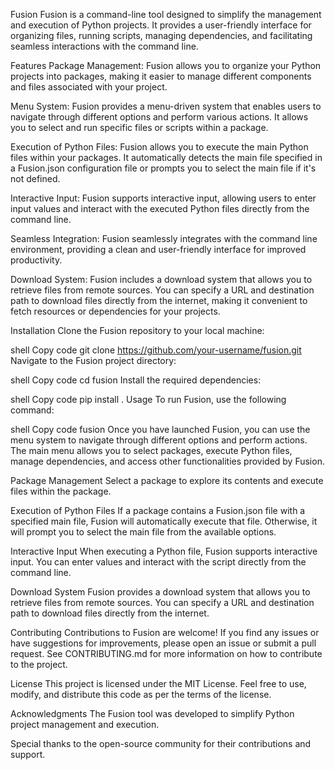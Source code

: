 Fusion
Fusion is a command-line tool designed to simplify the management and execution of Python projects. It provides a user-friendly interface for organizing files, running scripts, managing dependencies, and facilitating seamless interactions with the command line.

Features
Package Management: Fusion allows you to organize your Python projects into packages, making it easier to manage different components and files associated with your project.

Menu System: Fusion provides a menu-driven system that enables users to navigate through different options and perform various actions. It allows you to select and run specific files or scripts within a package.

Execution of Python Files: Fusion allows you to execute the main Python files within your packages. It automatically detects the main file specified in a Fusion.json configuration file or prompts you to select the main file if it's not defined.

Interactive Input: Fusion supports interactive input, allowing users to enter input values and interact with the executed Python files directly from the command line.

Seamless Integration: Fusion seamlessly integrates with the command line environment, providing a clean and user-friendly interface for improved productivity.

Download System: Fusion includes a download system that allows you to retrieve files from remote sources. You can specify a URL and destination path to download files directly from the internet, making it convenient to fetch resources or dependencies for your projects.

Installation
Clone the Fusion repository to your local machine:

shell
Copy code
git clone https://github.com/your-username/fusion.git
Navigate to the Fusion project directory:

shell
Copy code
cd fusion
Install the required dependencies:

shell
Copy code
pip install .
Usage
To run Fusion, use the following command:

shell
Copy code
fusion
Once you have launched Fusion, you can use the menu system to navigate through different options and perform actions. The main menu allows you to select packages, execute Python files, manage dependencies, and access other functionalities provided by Fusion.

Package Management
Select a package to explore its contents and execute files within the package.

Execution of Python Files
If a package contains a Fusion.json file with a specified main file, Fusion will automatically execute that file. Otherwise, it will prompt you to select the main file from the available options.

Interactive Input
When executing a Python file, Fusion supports interactive input. You can enter values and interact with the script directly from the command line.

Download System
Fusion provides a download system that allows you to retrieve files from remote sources. You can specify a URL and destination path to download files directly from the internet.

Contributing
Contributions to Fusion are welcome! If you find any issues or have suggestions for improvements, please open an issue or submit a pull request. See CONTRIBUTING.md for more information on how to contribute to the project.

License
This project is licensed under the MIT License. Feel free to use, modify, and distribute this code as per the terms of the license.

Acknowledgments
The Fusion tool was developed to simplify Python project management and execution.

Special thanks to the open-source community for their contributions and support.



